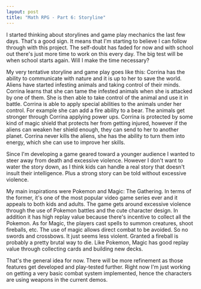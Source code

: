 ```yaml
---
layout: post
title: "Math RPG - Part 6: Storyline"
---
```


I started thinking about storylines and game play mechanics the last few days. That's a good sign. It means that I'm starting to believe I can follow through with this project. The self-doubt has faded for now and with school out there's just more time to work on this every day. The big test will be when school starts again. Will I make the time necessary?

My very tentative storyline and game play goes like this: Corrina has the ability to communicate with nature and it is up to her to save the world. Aliens have started infesting animals and taking control of their minds. Corrina learns that she can tame the infested animals when she is attacked by one of them. She is then able to take control of the animal and use it in battle. Corrina is able to apply special abilities to the animals under her control. For example she can add a fire ability to a bear. The animals get stronger through Corrina applying power ups. Corrina is protected by some kind of magic shield that protects her from getting injured, however if the aliens can weaken her shield enough, they can send to her to another planet. Corrina never kills the aliens, she has the ability to turn them into energy, which she can use to improve her skills.

Since I'm developing a game geared toward a younger audience I wanted to steer away from death and excessive violence. However I don't want to water the story down, as I think kids can handle a real story that doesn't insult their intelligence. Plus a strong story can be told without excessive violence.

My main inspirations were Pokemon and Magic: The Gathering. In terms of the former, it's one of the most popular video game series ever and it appeals to both kids and adults. The game gets around excessive violence through the use of Pokemon battles and the cute character design. In addition it has high replay value because there's incentive to collect all the Pokemon. As for Magic, the players cast spells to summon creatures, shoot fireballs, etc. The use of magic allows direct combat to be avoided. So no swords and crossbows. It just seems less violent. Granted a fireball is probably a pretty brutal way to die. Like Pokemon, Magic has good replay value through collecting cards and building new decks.

That's the general idea for now. There will be more refinement as those features get developed and play-tested further. Right now I'm just working on getting a very basic combat system implemented, hence the characters are using weapons in the current demos.